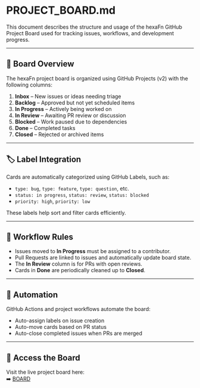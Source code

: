 <!--
SPDX-FileCopyrightText: 2025 Husamettin ARABACI
SPDX-License-Identifier: MIT
-->

# PROJECT_BOARD.md

This document describes the structure and usage of the hexaFn GitHub Project Board used for tracking issues, workflows, and development progress.

---

## 🧭 Board Overview

The hexaFn project board is organized using GitHub Projects (v2) with the following columns:

1. **Inbox** – New issues or ideas needing triage  
2. **Backlog** – Approved but not yet scheduled items  
3. **In Progress** – Actively being worked on  
4. **In Review** – Awaiting PR review or discussion  
5. **Blocked** – Work paused due to dependencies  
6. **Done** – Completed tasks  
7. **Closed** – Rejected or archived items  

---

## 🏷️ Label Integration

Cards are automatically categorized using GitHub Labels, such as:

- `type: bug`, `type: feature`, `type: question`, etc.
- `status: in progress`, `status: review`, `status: blocked`
- `priority: high`, `priority: low`

These labels help sort and filter cards efficiently.

---

## 🔄 Workflow Rules

- Issues moved to **In Progress** must be assigned to a contributor.
- Pull Requests are linked to issues and automatically update board state.
- The **In Review** column is for PRs with open reviews.
- Cards in **Done** are periodically cleaned up to **Closed**.

---

## 🔧 Automation

GitHub Actions and project workflows automate the board:

- Auto-assign labels on issue creation
- Auto-move cards based on PR status
- Auto-close completed issues when PRs are merged

---

## 🔗 Access the Board

Visit the live project board here:  
➡️ [BOARD](https://github.com/orgs/hTuneSys/projects/15/views/1)
